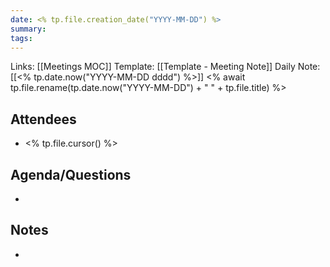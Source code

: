 ```yaml
---
date: <% tp.file.creation_date("YYYY-MM-DD") %>
summary: 
tags:
---
```

Links: [[Meetings MOC]]
Template: [[Template - Meeting Note]]
Daily Note: [[<% tp.date.now("YYYY-MM-DD dddd") %>]]
<% await tp.file.rename(tp.date.now("YYYY-MM-DD") + " " + tp.file.title) %>
## Attendees
- <% tp.file.cursor() %>

## Agenda/Questions
- 

## Notes
- 